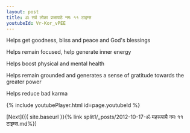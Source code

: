 ```yaml
---
layout: post
title: ॐ सर्व लोका प्रजापाठे नमः ११ टाइम्स
youtubeId: Vr-Kor_vPEE
---
```

 
 
Helps get goodness, bliss and peace and God's blessings
 
Helps remain focused, help generate inner energy 
 
Helps boost physical and mental health 
 
Helps remain grounded and generates a sense of gratitude towards the greater power 
 
Helps reduce bad karma
 
 
 
 


{% include youtubePlayer.html id=page.youtubeId %}
 
[Next]({{ site.baseurl }}{% link  split1/_posts/2012-10-17-ॐ महरूपायै नमः ११ टाइम्स.md%})
 
